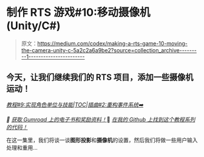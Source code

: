 # 制作 RTS 游戏#10:移动摄像机(Unity/C#)

> 原文：<https://medium.com/codex/making-a-rts-game-10-moving-the-camera-unity-c-5a2c2a6a9be2?source=collection_archive---------1----------------------->

## 今天，让我们继续我们的 RTS 项目，添加一些摄像机运动！

[*教程#9:实现角色单位与技能*](/codex/making-a-rts-game-9-implementing-character-units-and-skills-unity-c-d89b1a3e57b7)*|*[*TOC*](https://mina-pecheux.medium.com/making-an-rts-game-in-unity-91a8a0720edc)*|*[*插曲#2:重构事件系统➡️*](/codex/rts-interlude-2-refactoring-the-event-system-unity-c-b52a2e3feae)

*📕* [*获取 Gumroad 上的电子书和奖励资料！*](https://mpecheux.gumroad.com/l/rrylr)🚀 [*在我的 Github 上找到这个教程系列的代码！*](https://github.com/MinaPecheux/UnityTutorials-RTS)

在这一集里，我们将谈一谈**图形投影**和**摄像机**的设置，然后我们将做一些用户输入处理和重用…